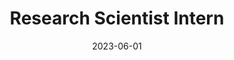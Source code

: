 ---
layout: post
title: Research Scientist Intern
date: 2023-06-01
end_date: 2023-11-01
company: Meta
department: Reality Labs Research
type: experience 
---